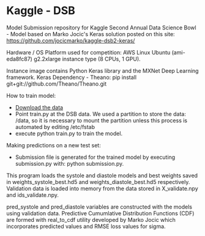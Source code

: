 # Kaggle - DSB

Model Submission repository for Kaggle Second Annual Data Science Bowl - Model based on Marko Jocic's Keras solution posted on this site: 
https://github.com/jocicmarko/kaggle-dsb2-keras/



Hardware / OS Platform used for competition: AWS Linux Ubuntu (ami-eda8fc87) g2.2xlarge instance type (8 CPUs, 1 GPU).

Instance image contains Python Keras library and the MXNet Deep Learning framework.
  Keras Dependency - Theano: pip install git+git://github.com/Theano/Theano.git

How to train model:
<ul>
<li><a href=" https://www.kaggle.com/c/second-annual-data-science-bowl/data">Download the data</a></li>
<li>Point train.py at the DSB data.  
We used a partition to store the data: /data, so it is necessary to mount the partition unless this process is automated by editing /etc/fstab
<li>execute python train.py to train the model.</li>
</ul>

Making predictions on a new test set:
<ul>
<li>Submission file is generated for the trained model by executing submission.py with: python submission.py.</li>
</ul>

This program loads the systole and diastole models and best weights saved in weights_systole_best.hd5 and weights_diastole_best.hd5 respectively.  Validation data is loaded into memory from the data stored in X_validate.npy and ids_validate.npy.
   
pred_systole and pred_diastole variables are constructed with the models using validation data.  Predictive Cumumlative Distribution Functions (CDF) are formed with real_to_cdf utility developed by Marko Jocic which incorporates predicted values and RMSE loss values for sigma. 
